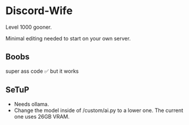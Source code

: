 # Discord-Wife
Level 1000 gooner.

Minimal editing needed to start on your own server.

## Boobs
super ass code ✅ but it works

## SeTuP
- Needs ollama.
- Change the model inside of /custom/ai.py to a lower one. The current one uses 26GB VRAM.
